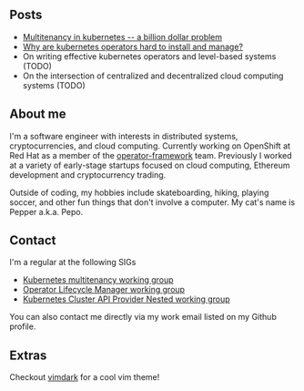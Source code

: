 ## Posts

* [Multitenancy in kubernetes -- a billion dollar problem](posts/multitenancy-in-kubernetes-a-billion-dollar-problem.md)
* [Why are kubernetes operators hard to install and manage?](posts/why-are-kubernetes-operators-hard-to-install-and-manage.md)
* On writing effective kubernetes operators and level-based systems (TODO)
* On the intersection of centralized and decentralized cloud computing systems (TODO)

## About me
I'm a software engineer with interests in distributed systems, cryptocurrencies, and cloud computing. Currently working on OpenShift at Red Hat as a member of the [operator-framework](https://github.com/operator-framework) team. Previously I worked at a variety of early-stage startups focused on cloud computing, Ethereum development and cryptocurrency trading. 

Outside of coding, my hobbies include skateboarding, hiking, playing soccer, and other fun things that don't involve a computer. My cat's name is Pepper a.k.a. Pepo.  

## Contact
I'm a regular at the following SIGs
* [Kubernetes multitenancy working group](https://github.com/kubernetes-sigs/multi-tenancy)
* [Operator Lifecycle Manager working group](https://groups.google.com/g/operator-framework-olm-dev)
* [Kubernetes Cluster API Provider Nested working group](https://github.com/kubernetes-sigs/cluster-api-provider-nested)

You can also contact me directly via my work email listed on my Github profile. 

## Extras
Checkout [vimdark](https://github.com/ldelossa/vimdark) for a cool vim theme!